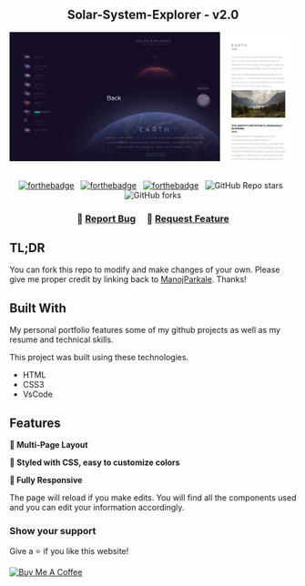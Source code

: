 <h2 align="center">
  Solar-System-Explorer - v2.0<br/>
</h2>
<div align="center">
  <img alt="Demo" src="./solar.png" />
</div>

<br/>

<center>

[![forthebadge](https://forthebadge.com/images/badges/built-with-love.svg)](https://forthebadge.com) &nbsp;
[![forthebadge](https://forthebadge.com/images/badges/made-with-css.svg)](https://forthebadge.com) &nbsp;
[![forthebadge](https://forthebadge.com/images/badges/open-source.svg)](https://forthebadge.com) &nbsp;
![GitHub Repo stars](https://img.shields.io/github/stars/ManojParkale/Solar-System-Explorer?color=red&logo=github&style=for-the-badge) &nbsp;
![GitHub forks](https://img.shields.io/github/forks/ManojParkale/Solar-System-Explorer?color=red&logo=github&style=for-the-badge)

</center>

<h3 align="center">
    🔹
    <a href="https://github.com/ManojParkale/Solar-System-Explorer/issues">Report Bug</a> &nbsp; &nbsp;
    🔹
    <a href="https://github.com/ManojParkale/Solar-System-Explorer/issues">Request Feature</a>
</h3>

## TL;DR

You can fork this repo to modify and make changes of your own. Please give me proper credit by linking back to [ManojParkale](https://github.com/ManojParkale/Solar-System-Explorer). Thanks!

## Built With

My personal portfolio features some of my github projects as well as my resume and technical skills.<br/>

This project was built using these technologies.

- HTML
- CSS3
- VsCode

## Features

**📖 Multi-Page Layout**

**🎨 Styled with CSS, easy to customize colors**

**📱 Fully Responsive**

The page will reload if you make edits.
You will find all the components used and you can edit your information accordingly.

### Show your support

Give a ⭐ if you like this website!

<a href="https://www.buymeacoffee.com/ManojParkale" target="_blank"><img src="https://cdn.buymeacoffee.com/buttons/v2/default-violet.png" alt="Buy Me A Coffee" height= "60px" width= "217px" ></a>
